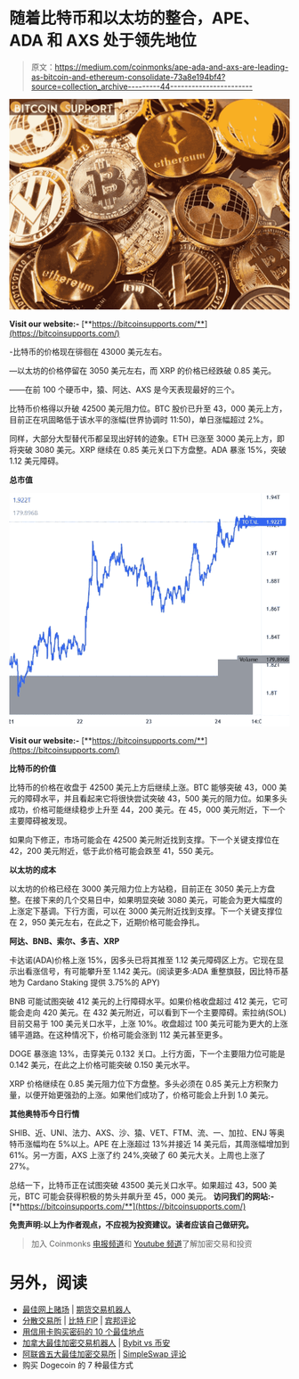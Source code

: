 # 随着比特币和以太坊的整合，APE、ADA 和 AXS 处于领先地位

> 原文：<https://medium.com/coinmonks/ape-ada-and-axs-are-leading-as-bitcoin-and-ethereum-consolidate-73a8e194bf4?source=collection_archive---------44----------------------->

![](img/097ed87cbe52600d756a01d966acb165.png)

**Visit our website:-** [**https://bitcoinsupports.com/**](https://bitcoinsupports.com/)

-比特币的价格现在徘徊在 43000 美元左右。

—以太坊的价格停留在 3050 美元左右，而 XRP 的价格已经跌破 0.85 美元。

——在前 100 个硬币中，猿、阿达、AXS 是今天表现最好的三个。

比特币价格得以升破 42500 美元阻力位。BTC 股价已升至 43，000 美元上方，目前正在巩固略低于该水平的涨幅(世界协调时 11:50)，单日涨幅超过 2%。

同样，大部分大型替代币都呈现出好转的迹象。ETH 已涨至 3000 美元上方，即将突破 3080 美元。XRP 继续在 0.85 美元关口下方盘整。ADA 暴涨 15%，突破 1.12 美元障碍。

**总市值**

![](img/464ed8aea9f910fa84f36d8a04e04cf4.png)

**Visit our website:-** [**https://bitcoinsupports.com/**](https://bitcoinsupports.com/)

**比特币的价值**

比特币的价格在收盘于 42500 美元上方后继续上涨。BTC 能够突破 43，000 美元的障碍水平，并且看起来它将很快尝试突破 43，500 美元的阻力位。如果多头成功，价格可能继续稳步上升至 44，200 美元。在 45，000 美元附近，下一个主要障碍被发现。

如果向下修正，市场可能会在 42500 美元附近找到支撑。下一个关键支撑位在 42，200 美元附近，低于此价格可能会跌至 41，550 美元。

**以太坊的成本**

以太坊的价格已经在 3000 美元阻力位上方站稳，目前正在 3050 美元上方盘整。在接下来的几个交易日中，如果明显突破 3080 美元，可能会为更大幅度的上涨定下基调。下行方面，可以在 3000 美元附近找到支撑。下一个关键支撑位在 2，950 美元左右，在此之下，近期价格可能会挣扎。

**阿达、BNB、索尔、多吉、XRP**

卡达诺(ADA)价格上涨 15%，因多头已将其推至 1.12 美元障碍区上方。它现在显示出看涨信号，有可能攀升至 1.142 美元。(阅读更多:ADA 重整旗鼓，因比特币基地为 Cardano Staking 提供 3.75%的 APY)

BNB 可能试图突破 412 美元的上行障碍水平。如果价格收盘超过 412 美元，它可能会走向 420 美元。在 432 美元附近，可以看到下一个主要障碍。索拉纳(SOL)目前交易于 100 美元关口水平，上涨 10%。收盘超过 100 美元可能为更大的上涨铺平道路。在这种情况下，价格可能会涨到 112 美元甚至更多。

DOGE 暴涨逾 13%，击穿美元 0.132 关口。上行方面，下一个主要阻力位可能是 0.142 美元，在此之上价格可能突破 0.150 美元水平。

XRP 价格继续在 0.85 美元阻力位下方盘整。多头必须在 0.85 美元上方积聚力量，以便开始更强劲的上涨。如果他们成功了，价格可能会上升到 1.0 美元。

**其他奥特币今日行情**

SHIB、近、UNI、法力、AXS、沙、猿、VET、FTM、流、一、加拉、ENJ 等奥特币涨幅均在 5%以上。APE 在上涨超过 13%并接近 14 美元后，其周涨幅增加到 61%。另一方面，AXS 上涨了约 24%,突破了 60 美元大关。上周也上涨了 27%。

总结一下，比特币正在试图突破 43500 美元关口水平。如果超过 43，500 美元，BTC 可能会获得积极的势头并飙升至 45，000 美元。
**访问我们的网站:-**[**https://bitcoinsupports.com/**](https://bitcoinsupports.com/)

**免责声明:以上为作者观点，不应视为投资建议。读者应该自己做研究。**

> 加入 Coinmonks [电报频道](https://t.me/coincodecap)和 [Youtube 频道](https://www.youtube.com/c/coinmonks/videos)了解加密交易和投资

# 另外，阅读

*   [最佳网上赌场](https://coincodecap.com/best-online-casinos) | [期货交易机器人](/coinmonks/futures-trading-bots-5a282ccee3f5)
*   [分散交易所](https://coincodecap.com/what-are-decentralized-exchanges) | [比特 FIP](https://coincodecap.com/bitbns-fip) | [宾邦评论](https://coincodecap.com/bingbon-review)
*   [用信用卡购买密码的 10 个最佳地点](https://coincodecap.com/buy-crypto-with-credit-card)
*   [加拿大最佳加密交易机器人](https://coincodecap.com/5-best-crypto-trading-bots-in-canada) | [Bybit vs 币安](https://coincodecap.com/bybit-binance-moonxbt)
*   [阿联酋五大最佳加密交易所](https://coincodecap.com/best-crypto-exchanges-in-uae) | [SimpleSwap 评论](https://coincodecap.com/simpleswap-review)
*   购买 Dogecoin 的 7 种最佳方式